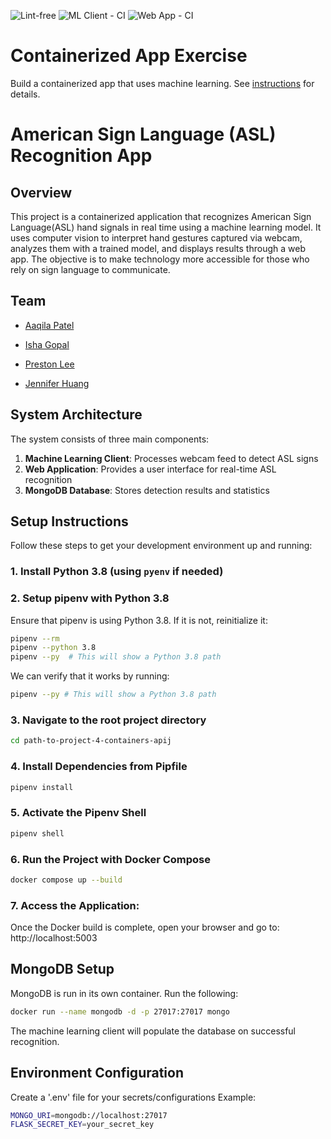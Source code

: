 ![Lint-free](https://github.com/nyu-software-engineering/containerized-app-exercise/actions/workflows/lint.yml/badge.svg) ![ML Client - CI](https://github.com/software-students-spring2025/4-containers-apij/actions/workflows/ml-client.yml/badge.svg?branch=main) ![Web App - CI](https://github.com/software-students-spring2025/4-containers-apij/actions/workflows/web-app.yml/badge.svg)


# Containerized App Exercise

Build a containerized app that uses machine learning. See [instructions](./instructions.md) for details.

# American Sign Language (ASL) Recognition App

## Overview 
This project is a containerized application that recognizes American Sign Language(ASL) hand signals in real time using a machine learning model. It uses computer vision to interpret hand gestures captured via webcam, analyzes them with a trained model, and displays results through a web app. The objective is to make technology more accessible for those who rely on sign language to communicate.

## Team 
- [Aaqila Patel](https://github.com/aaqilap)

- [Isha Gopal](https://github.com/ishy04)

- [Preston Lee](https://github.com/prestonglee0805)

- [Jennifer Huang](https://github.com/jennhng)

## System Architecture
The system consists of three main components:
1. **Machine Learning Client**: Processes webcam feed to detect ASL signs
2. **Web Application**: Provides a user interface for real-time ASL recognition
3. **MongoDB Database**: Stores detection results and statistics

## Setup Instructions
Follow these steps to get your development environment up and running:


### 1. Install Python 3.8 (using `pyenv` if needed)

### 2. Setup pipenv with Python 3.8  
Ensure that pipenv is using Python 3.8. If it is not, reinitialize it: 

```bash
pipenv --rm
pipenv --python 3.8
pipenv --py  # This will show a Python 3.8 path
```

We can verify that it works by running: 
```bash
pipenv --py # This will show a Python 3.8 path 
```

### 3. Navigate to the root project directory 
```bash
cd path-to-project-4-containers-apij
``` 

### 4. Install Dependencies from Pipfile
```bash
pipenv install
```

### 5. Activate the Pipenv Shell 
```bash
pipenv shell
```

### 6. Run the Project with Docker Compose
```bash
docker compose up --build
```

### 7. Access the Application: 
Once the Docker build is complete, open your browser and go to: 
http://localhost:5003

## MongoDB Setup
MongoDB is run in its own container. Run the following: 

```bash
docker run --name mongodb -d -p 27017:27017 mongo
```
The machine learning client will populate the database on successful recognition. 

## Environment Configuration
Create a '.env' file for your secrets/configurations
Example: 

```bash
MONGO_URI=mongodb://localhost:27017
FLASK_SECRET_KEY=your_secret_key
```

